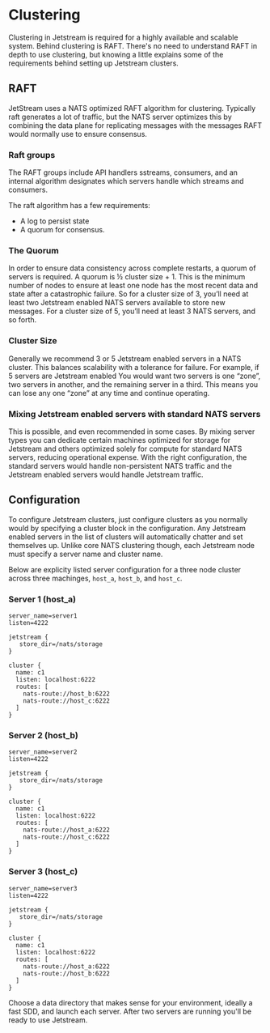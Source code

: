 # Clustering

Clustering in Jetstream is required for a highly available and scalable system.  Behind
clustering is RAFT.  There's no need to understand RAFT in depth to use clustering, but knowing a little explains some of the requirements behind setting up Jetstream clusters.

## RAFT
JetStream uses a NATS optimized RAFT algorithm for clustering.  Typically raft generates a lot of traffic, but the NATS server optimizes this by combining the data plane for replicating messages with the messages RAFT would normally use to ensure consensus.

### Raft groups
The RAFT groups include API handlers sstreams, consumers, and an internal algorithm designates which servers handle which streams and consumers.

The raft algorithm has a few requirements:
- A log to persist state
- A quorum for consensus. 

### The Quorum
In order to ensure data consistency across complete restarts, a quorum of servers is required.  A quorum is ½ cluster size + 1.  This is the minimum number of nodes to ensure at least one node has the most recent data and state after a catastrophic failure.  So for a cluster size of 3, you’ll need at least two Jetstream enabled NATS servers available to store new messages. For a cluster size of 5, you’ll need at least 3 NATS servers, and so forth.

### Cluster Size
Generally we recommend 3 or 5 Jetstream enabled servers in a NATS cluster.  This balances scalability with a tolerance for failure.  For example, if 5 servers are Jetstream enabled You would want two servers is one “zone”, two servers in another, and the remaining server in a third.  This means you can lose any one “zone” at any time and continue operating.

### Mixing Jetstream enabled servers with standard NATS servers

This is possible, and even recommended in some cases.  By mixing server types you can dedicate certain machines optimized for storage for Jetstream and others optimized solely for compute for standard NATS servers, reducing operational expense.  With the right configuration, the standard servers would handle non-persistent NATS traffic and the Jetstream enabled servers would handle Jetstream traffic.  

## Configuration

To configure Jetstream clusters, just configure clusters as you normally would by specifying a cluster block in the configuration.  Any Jetstream enabled servers in the list of clusters will automatically chatter and set themselves up.  Unlike core NATS clustering though, each Jetstream node must specify a server name and cluster name.

Below are explicity listed server configuration for a three node cluster across three machinges, `host_a`, `host_b`, and `host_c`.

### Server 1 (host_a)

```text
server_name=server1
listen=4222

jetstream {
   store_dir=/nats/storage
}

cluster {
  name: c1
  listen: localhost:6222
  routes: [
    nats-route://host_b:6222
    nats-route://host_c:6222
  ]
}
```

### Server 2 (host_b)

```text
server_name=server2
listen=4222

jetstream {
   store_dir=/nats/storage
}

cluster {
  name: c1
  listen: localhost:6222
  routes: [
    nats-route://host_a:6222
    nats-route://host_c:6222
  ]
}
```

### Server 3 (host_c)

```text
server_name=server3
listen=4222

jetstream {
   store_dir=/nats/storage
}

cluster {
  name: c1
  listen: localhost:6222
  routes: [
    nats-route://host_a:6222
    nats-route://host_b:6222
  ]
}
```

Choose a data directory that makes sense for your environment, ideally a fast SDD, and launch each server.  After two servers are running you'll be ready to use Jetstream.